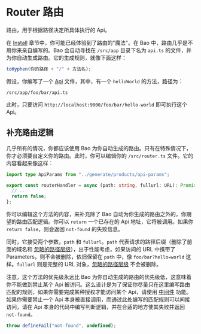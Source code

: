 # Router 路由

路由，用于根据路径决定所具体执行的 Api。

在 [Install](/markdown/docs/install.md) 章节中，你可能已经体验到了路由的"魔法"。在 Bao 中，路由几乎是不用你来亲自编写的。Bao 会自动寻找在 `/src/app` 目录下名为 `api.ts` 的文件，并为你自动生成路由。它的生成规则，就像下面这样：

```ts
toHyphen(你的路径 + "/" + 方法名);
```

假设，你编写了一个 [Api](/markdown/docs/api.md) 文件，其中，有一个 `helloWorld` 的方法，路径为：

```
/src/app/foo/bar/api.ts
```

此时，只要访问 `http://localhost:9000/foo/bar/hello-world` 即可执行这个 Api。

## 补充路由逻辑

几乎所有的情况，你都应该使用 Bao 为你自动生成的路由。只有在特殊情况下，你才必须要自定义你的路由。此时，你可以编辑你的 `/src/router.ts` 文件。它的内容看起来像这样：

```ts
import type ApiParams from "../generate/products/api-params";

export const routerHandler = async (path: string, fullurl: URL): Promise<false | keyof (typeof ApiParams)["params"]> => {
  // ...
  return false;
};
```

你可以编辑这个方法的内容，来补充除了 Bao 自动为你生成的路由之外的，你期望的路由匹配逻辑。你可以 `return` 一个已存在的 Api 地址，它将被调用。如果你 `return false`，则会返回 `not-found` 的失败信息。

同时，它接受两个参数，`path` 和 `fullurl`。`path` 代表请求的路径后缀（删除了前面的域名和 [忽略的路径层级](/markdown/docs/config-framework.md#ignorepathlevel)），出于性能考虑，如果访问的 URL 中携带了 Parameters，则不会被删除，依旧保留在 `path` 中，像 `foo/bar?hello=world` 这样。`fullurl` 则是完整的 URL 对象，[忽略的路径层级](/markdown/docs/config-framework.md#ignorepathlevel) 不会被删除。

注意，这个方法的优先级永远比 Bao 为你自动生成的路由的优先级低，这意味着你不能做到禁止某个 Api 被访问。这么设计是为了保证你尽量只在这里编写路由匹配的规则，如果你需要完成某种授权才能访问某个 Api，请使用 [中间件](/markdown/docs/middleware.md) 功能。如果你需要禁止一个 Api 本身被直接调用，而通过此处编写的匹配规则可以间接访问，请在 Api 本身的代码中编写判断逻辑，并在合适的地方使其失败并返回 `not-found`。

```ts
throw defineFail("not-found", undefined);
```
